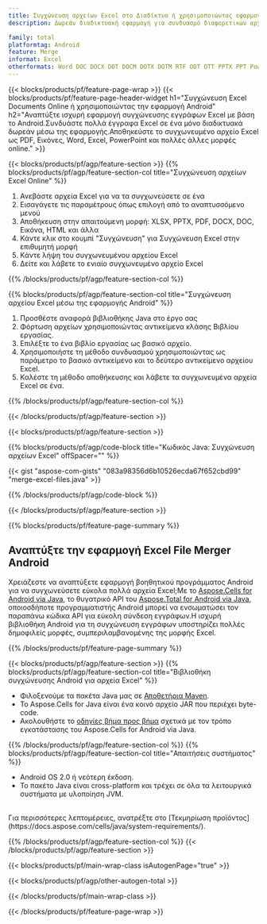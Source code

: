 ```yaml
---
title: Συγχώνευση αρχείων Excel στο Διαδίκτυο ή χρησιμοποιώντας εφαρμογές Android για κινητά
description: Δωρεάν διαδικτυακή εφαρμογή για συνδυασμό διαφορετικών αρχείων Excel.Android συγχώνευση κώδικα Java βιβλιοθήκης για συγχώνευση φύλλων εργασίας Excel σε άλλες μορφές.

family: total
platformtag: Android
feature: Merge
informat: Excel
otherformats: Word DOC DOCX DOT DOCM DOTX DOTM RTF ODT OTT PPTX PPT Powerpoint PPS PPSX PPSM POTM ODP OTP POT PPTM POTX PDF Excel XLS XLSX ODS TSV XLSB XLSM XLT XLTM XLTX
---
```

{{< blocks/products/pf/feature-page-wrap >}}
{{< blocks/products/pf/feature-page-header-widget h1="Συγχώνευση Excel Documents Online ή χρησιμοποιώντας την εφαρμογή Android" h2="Αναπτύξτε ισχυρή εφαρμογή συγχώνευσης εγγράφων Excel με βάση το Android.Συνδυάστε πολλά έγγραφα Excel σε ένα μόνο διαδικτυακά δωρεάν μέσω της εφαρμογής.Αποθηκεύστε το συγχωνευμένο αρχείο Excel ως PDF, Εικόνες, Word, Excel, PowerPoint και πολλές άλλες μορφές online." >}}


{{< blocks/products/pf/agp/feature-section >}}
{{% blocks/products/pf/agp/feature-section-col title="Συγχώνευση αρχείων Excel Online" %}}

1. Ανεβάστε αρχεία Excel για να τα συγχωνεύσετε σε ένα
1. Εισαγάγετε τις παραμέτρους όπως επιλογή από το αναπτυσσόμενο μενού
1. Αποθήκευση στην απαιτούμενη μορφή: XLSX, PPTX, PDF, DOCX, DOC, Εικόνα, HTML και άλλα
1. Κάντε κλικ στο κουμπί "Συγχώνευση" για Συγχώνευση Excel στην επιθυμητή μορφή
1. Κάντε λήψη του συγχωνευμένου αρχείου Excel
1. Δείτε και λάβετε το ενιαίο συγχωνευμένο αρχείο Excel

{{% /blocks/products/pf/agp/feature-section-col %}}

{{% blocks/products/pf/agp/feature-section-col title="Συγχώνευση αρχείου Excel μέσω της εφαρμογής Android" %}}

1. Προσθέστε αναφορά βιβλιοθήκης Java στο έργο σας
1. Φόρτωση αρχείων χρησιμοποιώντας αντικείμενα κλάσης Βιβλίου εργασίας.
1. Επιλέξτε το ένα βιβλίο εργασίας ως βασικό αρχείο.
1. Χρησιμοποιήστε τη μέθοδο συνδυασμού χρησιμοποιώντας ως παράμετρο το βασικό αντικείμενο και το δεύτερο αντικείμενο αρχείου Excel.
1. Καλέστε τη μέθοδο αποθήκευσης και λάβετε τα συγχωνευμένα αρχεία Excel σε ένα.

{{% /blocks/products/pf/agp/feature-section-col %}}

{{< /blocks/products/pf/agp/feature-section >}}

{{< blocks/products/pf/agp/feature-section >}}

{{% blocks/products/pf/agp/code-block title="Κωδικός Java: Συγχώνευση αρχείων Excel" offSpacer="" %}}

{{< gist "aspose-com-gists" "083a98356d6b10526ecda67f652cbd99" "merge-excel-files.java" >}}

{{% /blocks/products/pf/agp/code-block %}}

{{< /blocks/products/pf/agp/feature-section >}}

{{% blocks/products/pf/feature-page-summary %}}


<h2>Αναπτύξτε την εφαρμογή Excel File Merger Android</h2>

Χρειάζεστε να αναπτύξετε εφαρμογή βοηθητικού προγράμματος Android για να συγχωνεύσετε εύκολα πολλά αρχεία Excel;Με το [Aspose.Cells for Android via Java](https://products.aspose.com/cells/el/android-java/), το θυγατρικό API του [Aspose.Total for Android via Java](https://products.aspose.com/total/el/android-java/), οποιοσδήποτε προγραμματιστής Android μπορεί να ενσωματώσει τον παραπάνω κώδικα API για εύκολη σύνδεση εγγράφων.Η ισχυρή βιβλιοθήκη Android για τη συγχώνευση εγγράφων υποστηρίζει πολλές δημοφιλείς μορφές, συμπεριλαμβανομένης της μορφής Excel.<br />

{{% /blocks/products/pf/feature-page-summary %}}

{{< blocks/products/pf/agp/feature-section >}}
{{% blocks/products/pf/agp/feature-section-col title="Βιβλιοθήκη συγχώνευσης Android για αρχεία Excel" %}}

- Φιλοξενούμε τα πακέτα Java μας σε [Αποθετήρια Maven](https://releases.aspose.com/java/repo/com/aspose/aspose-cells/). 
- Το Aspose.Cells for Java είναι ένα κοινό αρχείο JAR που περιέχει byte-code.
- Ακολουθήστε το [οδηγίες βήμα προς βήμα](https://docs.aspose.com/cells/java/installation/#install-aspose-cells-for-java-from-maven-repository) σχετικά με τον τρόπο εγκατάστασης του Aspose.Cells for Android via Java.

{{% /blocks/products/pf/agp/feature-section-col %}}
{{% blocks/products/pf/agp/feature-section-col title="Απαιτήσεις συστήματος" %}}

- Android OS 2.0 ή νεότερη έκδοση.
- Το πακέτο Java είναι cross-platform και τρέχει σε όλα τα λειτουργικά συστήματα με υλοποίηση JVM.

<br />
Για περισσότερες λεπτομέρειες, ανατρέξτε στο [Τεκμηρίωση προϊόντος](https://docs.aspose.com/cells/java/system-requirements/).

{{% /blocks/products/pf/agp/feature-section-col %}}
{{< /blocks/products/pf/agp/feature-section >}}

{{< blocks/products/pf/main-wrap-class isAutogenPage="true" >}}


{{< blocks/products/pf/agp/other-autogen-total >}}

{{< /blocks/products/pf/main-wrap-class >}}

{{< /blocks/products/pf/feature-page-wrap >}}